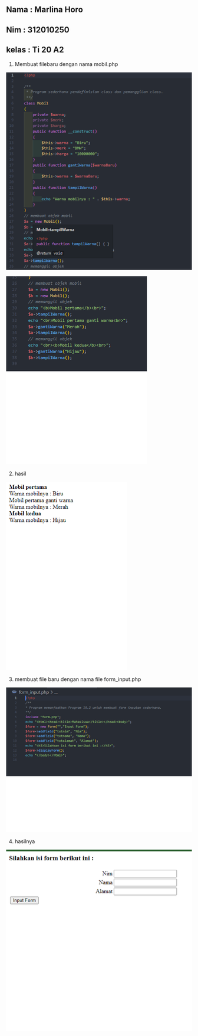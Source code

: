 ## Nama     : Marlina Horo
## Nim      : 312010250
## kelas    : Ti 20 A2


1. Membuat filebaru dengan nama mobil.php

![1.png](Gambar/1.png)


![11.png](Gambar/11.png)

2. hasil

![111.png](Gambar/111.png)



3. membuat file baru dengan nama file form_input.php

![2.png](Gambar/2.png)

4. hasilnya

![22.png](Gambar/22.png)


